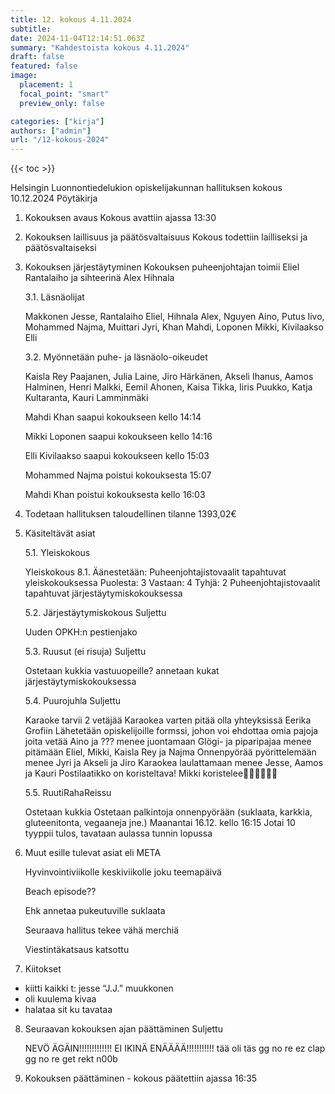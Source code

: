 ```yaml
---
title: 12. kokous 4.11.2024
subtitle: 
date: 2024-11-04T12:14:51.063Z
summary: "Kahdestoista kokous 4.11.2024"
draft: false
featured: false
image:
  placement: 1
  focal_point: "smart"
  preview_only: false

categories: ["kirja"]
authors: ["admin"]
url: "/12-kokous-2024"
---
```

{{< toc >}}

Helsingin Luonnontiedelukion opiskelijakunnan hallituksen kokous 10.12.2024
Pöytäkirja

1. Kokouksen avaus 
Kokous avattiin ajassa 13:30

2. Kokouksen laillisuus ja päätösvaltaisuus
Kokous todettiin lailliseksi ja päätösvaltaiseksi

3. Kokouksen järjestäytyminen
Kokouksen puheenjohtajan toimii Eliel Rantalaiho ja sihteerinä Alex Hihnala


	3.1. Läsnäolijat

	Makkonen Jesse, Rantalaiho Eliel, Hihnala Alex, Nguyen Aino, Putus Iivo, Mohammed Najma, Muittari Jyri, Khan Mahdi, Loponen Mikki, Kivilaakso Elli

	3.2. Myönnetään puhe- ja läsnäolo-oikeudet

	Kaisla Rey Paajanen, Julia Laine, Jiro Härkänen, Akseli Ihanus, Aamos Halminen, Henri Malkki, Eemil Ahonen, Kaisa Tikka, Iiris Puukko, Katja Kultaranta, Kauri Lamminmäki

	Mahdi Khan saapui kokoukseen kello 14:14 

	Mikki Loponen saapui kokoukseen kello 14:16

	Elli Kivilaakso saapui kokoukseen kello 15:03


	Mohammed Najma poistui kokouksesta 15:07

	Mahdi Khan poistui kokouksesta kello 16:03

4. Todetaan hallituksen taloudellinen tilanne 1393,02€

5. Käsiteltävät asiat

	5.1. Yleiskokous

	Yleiskokous 8.1. 
	Äänestetään: Puheenjohtajistovaalit tapahtuvat yleiskokouksessa
	Puolesta: 3
	Vastaan: 4 
	Tyhjä: 2
 	Puheenjohtajistovaalit tapahtuvat järjestäytymiskokouksessa

	5.2. Järjestäytymiskokous Suljettu

	Uuden OPKH:n pestienjako

	5.3. Ruusut (ei risuja) Suljettu

	Ostetaan kukkia vastuuopeille?
	annetaan kukat järjestäytymiskokouksessa

	5.4. Puurojuhla Suljettu

	Karaoke tarvii 2 vetäjää
	Karaokea varten pitää olla yhteyksissä Eerika Grofiin
	Lähetetään opiskelijoille formssi, johon voi ehdottaa omia pajoja joita vetää
	Aino ja ??? menee juontamaan 
	Glögi- ja piparipajaa menee pitämään Eliel, Mikki, Kaisla Rey ja Najma
	Onnenpyörää pyörittelemään menee Jyri ja Akseli ja Jiro
	Karaokea laulattamaan menee Jesse, Aamos ja Kauri
	Postilaatikko on koristeltava! Mikki koristelee🎅🎄🤶🎅🎅🎅

	5.5. RuutiRahaReissu

	Ostetaan kukkia
	Ostetaan palkintoja onnenpyörään (suklaata, karkkia, gluteenitonta, vegaaneja jne.)
	Maanantai 16.12. kello 16:15
	Jotai 10 tyyppii tulos, tavataan aulassa tunnin lopussa

6. Muut esille tulevat asiat eli META

	Hyvinvointiviikolle keskiviikolle joku teemapäivä

	Beach episode?? 

	Ehk annetaa pukeutuville suklaata

	Seuraava hallitus tekee vähä merchiä

	Viestintäkatsaus katsottu

7. Kiitokset

-	kiitti kaikki t: jesse “J.J.” muukkonen
-	oli kuulema kivaa
- 	halataa sit ku tavataa

8. Seuraavan kokouksen ajan päättäminen Suljettu

	NEVÖ ÄGÄIN!!!!!!!!!!!!! EI IKINÄ ENÄÄÄÄ!!!!!!!!!!!
tää oli täs gg no re ez clap gg no re get rekt n00b 

9. Kokouksen päättäminen - kokous päätettiin ajassa 16:35


